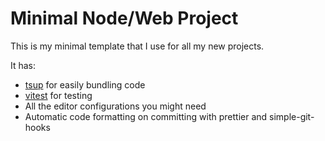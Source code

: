 # Minimal Node/Web Project

<!--
[![npm](https://img.shields.io/npm/v/NAME_HERE)](https://www.npmjs.com/package/NAME_HERE)
![npm bundle size](https://img.shields.io/bundlephobia/minzip/NAME_HERE)
![node-current](https://img.shields.io/node/v/NAME_HERE)
[![Codecov](https://img.shields.io/codecov/c/github/BeeeQueue/NAME_HERE?token=TOKEN_HERE)](https://app.codecov.io/github/BeeeQueue/NAME_HERE)
-->

This is my minimal template that I use for all my new projects.

It has:

- [tsup](https://tsup.egoist.sh/) for easily bundling code
- [vitest](https://vitest.dev/) for testing
- All the editor configurations you might need
- Automatic code formatting on committing with prettier and simple-git-hooks
